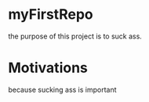 # myFirstRepo

the purpose of this project is to suck ass. 

# Motivations

because sucking ass is important